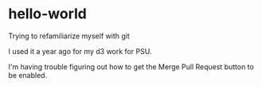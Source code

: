 # hello-world
Trying to refamiliarize myself with git

I used it a year ago for my d3 work for PSU.

I'm having trouble figuring out how to get the Merge Pull Request button to be enabled.
